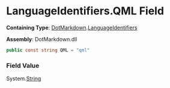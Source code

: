 # LanguageIdentifiers\.QML Field

**Containing Type**: [DotMarkdown](../../README.md)\.[LanguageIdentifiers](../README.md)

**Assembly**: DotMarkdown\.dll

```csharp
public const string QML = "qml"
```

### Field Value

System\.[String](https://docs.microsoft.com/en-us/dotnet/api/system.string)
